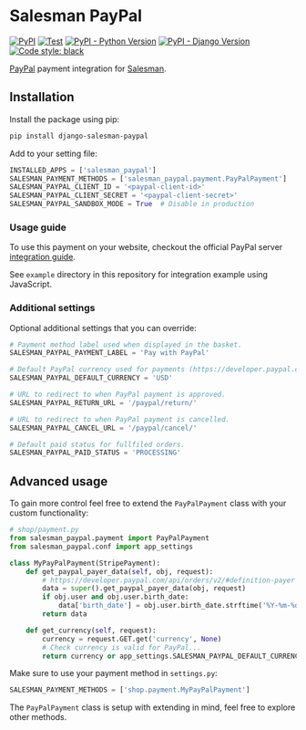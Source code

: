 # Salesman PayPal

[![PyPI](https://img.shields.io/pypi/v/django-salesman-paypal)](https://pypi.org/project/django-salesman-paypal/)
[![Test](https://img.shields.io/github/workflow/status/dinoperovic/django-salesman-paypal/Test/master)](https://github.com/dinoperovic/django-salesman-paypal/actions?query=workflow:Test)
[![PyPI - Python Version](https://img.shields.io/pypi/pyversions/django-salesman-paypal)](https://pypi.org/project/django-salesman-paypal/)
[![PyPI - Django Version](https://img.shields.io/pypi/djversions/django-salesman-paypal)](https://pypi.org/project/django-salesman-paypal/)
[![Code style: black](https://img.shields.io/badge/code%20style-black-000000.svg)](https://github.com/psf/black)

[PayPal](https://www.paypal.com/) payment integration for [Salesman](https://github.com/dinoperovic/django-salesman).

## Installation

Install the package using pip:

```bash
pip install django-salesman-paypal
```

Add to your setting file:

```python
INSTALLED_APPS = ['salesman_paypal']
SALESMAN_PAYMENT_METHODS = ['salesman_paypal.payment.PayPalPayment']
SALESMAN_PAYPAL_CLIENT_ID = '<paypal-client-id>'
SALESMAN_PAYPAL_CLIENT_SECRET = '<paypal-client-secret>'
SALESMAN_PAYPAL_SANDBOX_MODE = True  # Disable in production
```

### Usage guide

To use this payment on your website, checkout the official PayPal server [integration guide](https://developer.paypal.com/demo/checkout/#/pattern/server).

See `example` directory in this repository for integration example using JavaScript.

### Additional settings

Optional additional settings that you can override:

```python
# Payment method label used when displayed in the basket.
SALESMAN_PAYPAL_PAYMENT_LABEL = 'Pay with PayPal'

# Default PayPal currency used for payments (https://developer.paypal.com/docs/reports/reference/paypal-supported-currencies/)
SALESMAN_PAYPAL_DEFAULT_CURRENCY = 'USD'

# URL to redirect to when PayPal payment is approved.
SALESMAN_PAYPAL_RETURN_URL = '/paypal/return/'

# URL to redirect to when PayPal payment is cancelled.
SALESMAN_PAYPAL_CANCEL_URL = '/paypal/cancel/'

# Default paid status for fullfiled orders.
SALESMAN_PAYPAL_PAID_STATUS = 'PROCESSING'
```

## Advanced usage

To gain more control feel free to extend the `PayPalPayment` class with your custom functionality:

```python
# shop/payment.py
from salesman_paypal.payment import PayPalPayment
from salesman_paypal.conf import app_settings

class MyPayPalPayment(StripePayment):
    def get_paypal_payer_data(self, obj, request):
        # https://developer.paypal.com/api/orders/v2/#definition-payer
        data = super().get_paypal_payer_data(obj, request)
        if obj.user and obj.user.birth_date:
            data['birth_date'] = obj.user.birth_date.strftime('%Y-%m-%d')
        return data

    def get_currency(self, request):
        currency = request.GET.get('currency', None)
        # Check currency is valid for PayPal...
        return currency or app_settings.SALESMAN_PAYPAL_DEFAULT_CURRENCY
```

Make sure to use your payment method in `settings.py`:

```python
SALESMAN_PAYMENT_METHODS = ['shop.payment.MyPayPalPayment']
```

The `PayPalPayment` class is setup with extending in mind, feel free to explore other methods.